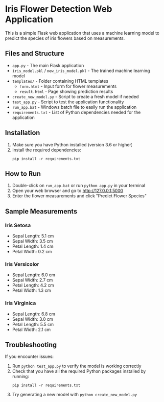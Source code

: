 # Iris Flower Detection Web Application

This is a simple Flask web application that uses a machine learning model to predict the species of iris flowers based on measurements.

## Files and Structure

- `app.py` - The main Flask application
- `iris_model.pkl` / `new_iris_model.pkl` - The trained machine learning model
- `templates/` - Folder containing HTML templates
  - `form.html` - Input form for flower measurements
  - `result.html` - Page showing prediction results
- `create_new_model.py` - Script to create a fresh model if needed
- `test_app.py` - Script to test the application functionality
- `run_app.bat` - Windows batch file to easily run the application
- `requirements.txt` - List of Python dependencies needed for the application

## Installation

1. Make sure you have Python installed (version 3.6 or higher)
2. Install the required dependencies:
   ```
   pip install -r requirements.txt
   ```

## How to Run

1. Double-click on `run_app.bat` or run `python app.py` in your terminal
2. Open your web browser and go to http://127.0.0.1:5000
3. Enter the flower measurements and click "Predict Flower Species"

## Sample Measurements

### Iris Setosa

- Sepal Length: 5.1 cm
- Sepal Width: 3.5 cm
- Petal Length: 1.4 cm
- Petal Width: 0.2 cm

### Iris Versicolor

- Sepal Length: 6.0 cm
- Sepal Width: 2.7 cm
- Petal Length: 4.2 cm
- Petal Width: 1.3 cm

### Iris Virginica

- Sepal Length: 6.8 cm
- Sepal Width: 3.0 cm
- Petal Length: 5.5 cm
- Petal Width: 2.1 cm

## Troubleshooting

If you encounter issues:

1. Run `python test_app.py` to verify the model is working correctly
2. Check that you have all the required Python packages installed by running:
   ```
   pip install -r requirements.txt
   ```
3. Try generating a new model with `python create_new_model.py`
